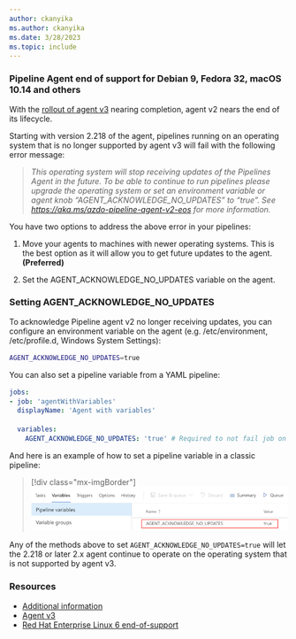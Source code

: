 ```yaml
---
author: ckanyika
ms.author: ckanyika
ms.date: 3/28/2023
ms.topic: include
---
```


### Pipeline Agent end of support for Debian 9, Fedora 32, macOS 10.14 and others

With the [rollout of agent v3](/azure/devops/release-notes/2023/pipelines/sprint-217-update#pipeline-agent-v3-net-6-rolling-out) nearing completion, agent v2 nears the end of its lifecycle.

Starting with version 2.218 of the agent, pipelines running on an operating system that is no longer supported by agent v3 will fail with the following error message:

> _This operating system will stop receiving updates of the Pipelines Agent in the future. To be able to continue to run pipelines please upgrade the operating system or set an environment
variable or agent knob “AGENT_ACKNOWLEDGE_NO_UPDATES” to “true”. See <a href="https://aka.ms/azdo-pipeline-agent-v2-eos" rel="noopener" target="_blank">https://aka.ms/azdo-pipeline-agent-v2-eos</a> for more information._

You have two options to address the above error in your pipelines:

1. Move your agents to machines with newer operating systems. This is the best option as it will allow you to get future updates to the agent. **(Preferred)** 

2. Set the AGENT_ACKNOWLEDGE_NO_UPDATES variable on the agent.

### Setting AGENT_ACKNOWLEDGE_NO_UPDATES
To acknowledge Pipeline agent v2 no longer receiving updates, you can configure an environment variable on the agent (e.g. /etc/environment, /etc/profile.d, Windows System Settings):
```bash
AGENT_ACKNOWLEDGE_NO_UPDATES=true
```
You can also set a pipeline variable from a YAML pipeline:
```yaml
jobs:
- job: 'agentWithVariables'
  displayName: 'Agent with variables'

  variables:
    AGENT_ACKNOWLEDGE_NO_UPDATES: 'true' # Required to not fail job on operating system that is not supported by .NET 6
```
And here is an example of how to set a pipeline variable in a classic pipeline:
> [!div class="mx-imgBorder"]
> ![Update AZ Pipelines](../../media/219-pipelines-01.png)



Any of the methods above to set `AGENT_ACKNOWLEDGE_NO_UPDATES=true` will let the 2.218 or later 2.x agent continue to operate on the operating system that is not supported by agent v3.

### Resources

- [Additional information](https://aka.ms/azdo-pipeline-agent-v2-eos)
- [Agent v3](https://aka.ms/azdo-pipeline-agent-version)
- [Red Hat Enterprise Linux 6 end-of-support](/azure/devops/release-notes/2023/pipelines/sprint-216-update#red-hat-6-will-no-longer-receive-pipeline-agent-updates)